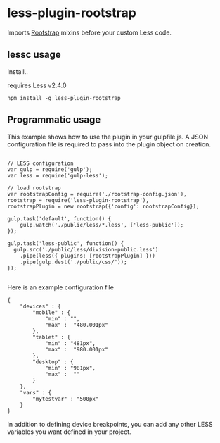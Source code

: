 less-plugin-rootstrap
========================

Imports [Rootstrap](https://github.com/skyshab/rootstrap-library/) mixins before your custom Less code.

## lessc usage

Install..

requires Less v2.4.0

```
npm install -g less-plugin-rootstrap
```

## Programmatic usage

This example shows how to use the plugin in your gulpfile.js. A JSON configuration file is required to pass into the plugin object on creation.

```

// LESS configuration
var gulp = require('gulp');
var less = require('gulp-less');

// load rootstrap
var rootstrapConfig = require('./rootstrap-config.json'),
rootstrap = require('less-plugin-rootstrap'),
rootstrapPlugin = new rootstrap({'config': rootstrapConfig});

gulp.task('default', function() {
    gulp.watch('./public/less/*.less', ['less-public']);
});

gulp.task('less-public', function() {
  gulp.src('./public/less/division-public.less')
    .pipe(less({ plugins: [rootstrapPlugin] }))
    .pipe(gulp.dest('./public/css/'));
});


```

Here is an example configuration file

```
{
    "devices" : {
        "mobile" : {
            "min" : "",
            "max" :  "480.001px"
        },
        "tablet" : {
            "min" : "481px",
            "max" :  "980.001px"
        },
        "desktop" : {
            "min" : "981px",
            "max" :  ""
        }
    },
    "vars" : {
        "mytestvar" : "500px"
    }
}

```

In addition to defining device breakpoints, you can add any other LESS variables you want defined in your project. 
